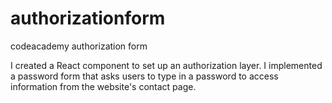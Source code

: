 # authorizationform
codeacademy authorization form

I created a React component to set up an authorization layer. I implemented a password form that asks users to type in a password to access information from the website's contact page.


